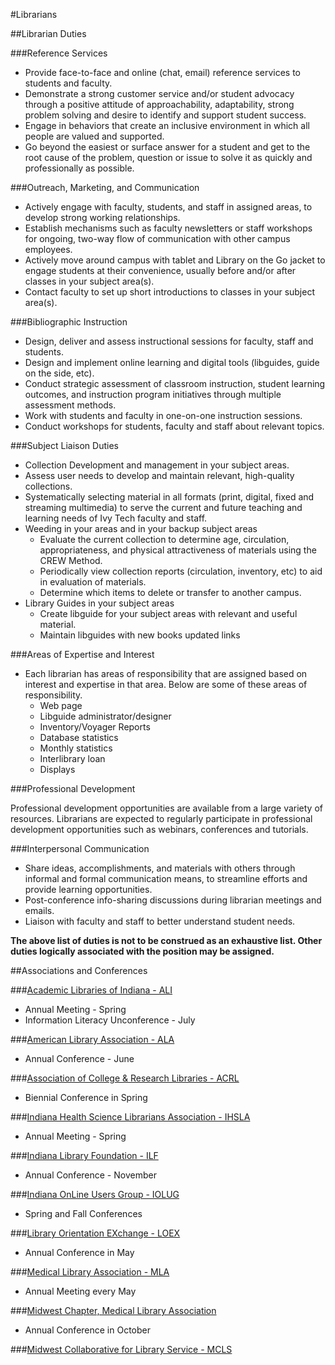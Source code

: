 #Librarians

##Librarian Duties

###Reference Services

- Provide face-to-face and online (chat, email) reference services to students and faculty.
- Demonstrate a strong customer service and/or student advocacy through a positive attitude of approachability, adaptability, strong problem solving and desire to identify and support student success.
- Engage in behaviors that create an inclusive environment in which all people are valued and supported.
- Go beyond the easiest or surface answer for a student and get to the root cause of the problem, question or issue to solve it as quickly and professionally as possible.

###Outreach, Marketing, and Communication

- Actively engage with faculty, students, and staff in assigned areas, to develop strong working relationships.
- Establish mechanisms such as faculty newsletters or staff workshops for ongoing, two-way flow of communication with other campus employees.
- Actively move around campus with tablet and Library on the Go jacket to engage students at their convenience, usually before and/or after classes in your subject area(s).
- Contact faculty to set up short introductions to classes in your subject area(s).

###Bibliographic Instruction

- Design, deliver and assess instructional sessions for faculty, staff and students.
- Design and implement online learning and digital tools (libguides, guide on the side, etc).
- Conduct strategic assessment of classroom instruction, student learning outcomes, and instruction program initiatives through multiple assessment methods.
- Work with students and faculty in one-on-one instruction sessions.
- Conduct workshops for students, faculty and staff about relevant topics.

###Subject Liaison Duties

- Collection Development and management in your subject areas.
- Assess user needs to develop and maintain relevant, high-quality collections.
- Systematically selecting material in all formats (print, digital, fixed and streaming multimedia) to serve the current and future teaching and learning needs of Ivy Tech faculty and staff.
- Weeding in your areas and in your backup subject areas
  - Evaluate the current collection to determine age, circulation, appropriateness, and physical attractiveness of materials using the CREW Method.
  - Periodically view collection reports (circulation, inventory, etc) to aid in evaluation of materials.
  - Determine which items to delete or transfer to another campus.
- Library Guides in your subject areas
  - Create libguide for your subject areas with relevant and useful material.
  - Maintain libguides with new books updated links

###Areas of Expertise and Interest

- Each librarian has areas of responsibility that are assigned based on interest and expertise in that area.  Below are some of these areas of responsibility. 
  - Web page
  - Libguide administrator/designer
  - Inventory/Voyager Reports
  - Database statistics
  - Monthly statistics
  - Interlibrary loan
  - Displays

###Professional Development

Professional development opportunities are available from a large variety of resources.  Librarians are expected to regularly participate in professional development opportunities such as webinars, conferences and tutorials.

###Interpersonal Communication

- Share ideas, accomplishments, and materials with others through informal and formal communication means, to streamline efforts and provide learning opportunities. 
- Post-conference info-sharing discussions during librarian meetings and emails.
- Liaison with faculty and staff to better understand student needs.

**The above list of duties is not to be construed as an exhaustive list. Other duties logically associated with the position may be assigned.**

##Associations and Conferences

###[Academic Libraries of Indiana - ALI](http://academiclibrariesofindiana.org/home)
- Annual Meeting - Spring
- Information Literacy Unconference - July

###[American Library Association - ALA](http://www.ala.org/)
- Annual Conference - June

###[Association of College & Research Libraries - ACRL](http://www.ala.org/acrl/)
- Biennial Conference in Spring

###[Indiana Health Science Librarians Association - IHSLA](http://www.ihslanet.org/)
- Annual Meeting - Spring

###[Indiana Library Foundation - ILF](http://www.ilfonline.org/)
- Annual Conference - November

###[Indiana OnLine Users Group - IOLUG](http://www.iolug.org/)
- Spring and Fall Conferences

###[Library Orientation EXchange - LOEX](http://www.loex.org/index.php)
- Annual Conference in May

###[Medical Library Association - MLA](http://www.mlanet.org/)
- Annual Meeting every May

###[Midwest Chapter, Medical Library Association](http://midwestmla.org/)
- Annual Conference in October

###[Midwest Collaborative for Library Service - MCLS](http://www.mcls.org/)
